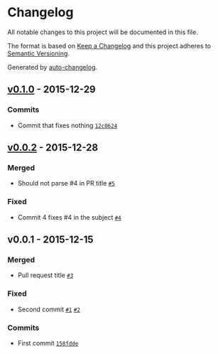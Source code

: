 # Changelog
All notable changes to this project will be documented in this file.

The format is based on [Keep a Changelog](http://keepachangelog.com/en/1.0.0/)
and this project adheres to [Semantic Versioning](http://semver.org/spec/v2.0.0.html).

Generated by [auto-changelog](https://github.com/CookPete/auto-changelog).

## [v0.1.0](https://github.com/user/repo/compare/v0.0.2...v0.1.0) - 2015-12-29
### Commits
- Commit that fixes nothing [`12c0624`](https://github.com/user/repo/commit/12c0624e7e419a70bd5f3b403d7e0bd8f23ec617)

## [v0.0.2](https://github.com/user/repo/compare/v0.0.1...v0.0.2) - 2015-12-28
### Merged
- Should not parse #4 in PR title [`#5`](https://github.com/user/repo/pulls/5)

### Fixed
- Commit 4 fixes #4 in the subject [`#4`](https://github.com/user/repo/issues/4)

## v0.0.1 - 2015-12-15
### Merged
- Pull request title [`#3`](https://github.com/user/repo/pulls/3)

### Fixed
- Second commit [`#1`](https://github.com/user/repo/issues/1) [`#2`](https://github.com/user/repo/issues/2)

### Commits
- First commit [`158fdde`](https://github.com/user/repo/commit/158fdde54b6188c9f9ca3034e9cb5bcc3fe3ff69)

